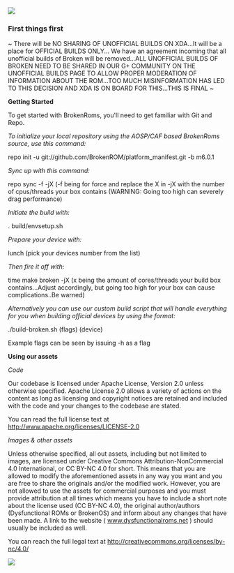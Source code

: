 <img src="https://raw.github.com/BrokenROM/platform_manifest/m6.0.1/broken.png">

### First things first ###
~ There will be NO SHARING OF UNOFFICIAL BUILDS ON XDA...It will be a place for OFFICIAL BUILDS ONLY... We have an agreement incoming that all unofficial builds of Broken will be removed...ALL UNOFFICIAL BUILDS OF BROKEN NEED TO BE SHARED IN OUR G+ COMMUNITY ON THE UNOFFICIAL BUILDS PAGE TO ALLOW PROPER MODERATION OF INFORMATION ABOUT THE ROM...TOO MUCH MISINFORMATION HAS LED TO THIS DECISION AND XDA IS ON BOARD FOR THIS...THIS IS FINAL ~

**Getting Started**

To get started with BrokenRoms, you'll need to get familiar with Git and Repo.

*To initialize your local repository using the AOSP/CAF based BrokenRoms source, use this command:*

repo init -u git://github.com/BrokenROM/platform_manifest.git -b m6.0.1

*Sync up with this command:*

repo sync -f -jX (-f being for force and replace the X in -jX with the number of cpus/threads your box contains (WARNING: Going too high can severely drag performance)

*Initiate the build with:*

. build/envsetup.sh

*Prepare your device with:*

lunch (pick your devices number from the list)

*Then fire it off with:*

time make broken -jX (x being the amount of cores/threads your build box contains...Adjust accordingly, but going too high for your box can cause complications..Be warned)

*Alternatively you can use our custom build script that will handle everything for you when building official devices by using the format:*

./build-broken.sh (flags) (device)

Example flags can be seen by issuing -h as a flag

**Using our assets**

*Code*

Our codebase is licensed under Apache License, Version 2.0 unless otherwise specified. Apache License 2.0 allows a variety of actions on the content as long as licensing and copyright notices are retained and included with the code and your changes to the codebase are stated.

You can read the full license text at http://www.apache.org/licenses/LICENSE-2.0

*Images & other assets*

Unless otherwise specified, all out assets, including but not limited to images, are licensed under Creative Commons Attribution-NonCommercial 4.0 International, or CC BY-NC 4.0 for short. This means that you are allowed to modify the aforementioned assets in any way you want and you are free to share the originals and/or the modified work. However, you are not allowed to use the assets for commercial purposes and you must provide attribution at all times which means you have to include a short note about the license used (CC BY-NC 4.0), the original author/authors (Dysfunctional ROMs or BrokenOS) and inform about any changes that have been made. A link to the website ( www.dysfunctionalroms.net ) should usually be included as well.

You can reach the full legal text at http://creativecommons.org/licenses/by-nc/4.0/

<img src="https://raw.github.com/BrokenROM/platform_manifest/m6.0.1/BrokenBanner.jpg">
